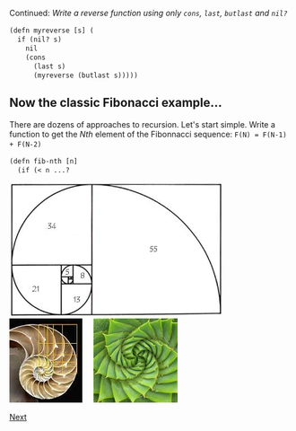 Continued: _Write a reverse function using only `cons`, `last`, `butlast` and `nil?`_

    (defn myreverse [s] (
      if (nil? s)
        nil
        (cons
          (last s)
          (myreverse (butlast s)))))


## Now the classic Fibonacci example...

There are dozens of approaches to recursion. Let's start simple. Write a function to get the _Nth_ element of the Fibonnacci sequence: `F(N) = F(N-1) + F(N-2)`


    (defn fib-nth [n]
      (if (< n ...?

![f1](fibonaccispiral.jpg) &nbsp; &nbsp;
![f1](th.jpeg) &nbsp; &nbsp;
![f1](f2.jpg) &nbsp; &nbsp;

[Next](session-3-2.md)
